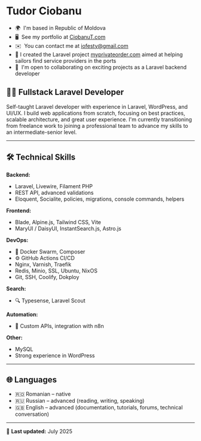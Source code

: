 # **Tudor Ciobanu**

* 🌍  I'm based in Republic of Moldova
* 🖥️  See my portfolio at [CiobanuT.com](https://CiobanuT.com)
* ✉️  You can contact me at [iofesty@gmail.com](mailto:iofesty@gmail.com)
* 🚀  I created the Laravel project [myprivateorder.com](https://myprivateorder.com/) aimed at helping sailors find service providers in the ports
* 🤝  I'm open to collaborating on exciting projects as a Laravel backend developer


## 👨‍💻 Fullstack Laravel Developer

Self-taught Laravel developer with experience in Laravel, WordPress, and UI/UX. I build web applications from scratch, focusing on best practices, scalable architecture, and great user experience. I'm currently transitioning from freelance work to joining a professional team to advance my skills to an intermediate-senior level.

---

## 🛠️ Technical Skills

**Backend:**

* Laravel, Livewire, Filament PHP
* REST API, advanced validations 
* Eloquent, Socialite, policies, migrations, console commands, helpers

**Frontend:**

* Blade, Alpine.js, Tailwind CSS, Vite
* MaryUI / DaisyUI, InstantSearch.js, Astro.js

**DevOps:**

* 🐳 Docker Swarm, Composer
* ⚙️ GitHub Actions CI/CD 
* Nginx, Varnish, Traefik
* Redis, Minio, SSL, Ubuntu, NixOS
* Git, SSH, Coolify, Dokploy

**Search:**

* 🔍 Typesense, Laravel Scout 

**Automation:**

* 🤖 Custom APIs, integration with n8n 

**Other:**

* MySQL
* Strong experience in WordPress

---

## 🌐 Languages

* 🇷🇴 Romanian – native
* 🇷🇺 Russian – advanced (reading, writing, speaking)
* 🇬🇧 English – advanced (documentation, tutorials, forums, technical conversation)

---

📅 **Last updated:** July 2025
